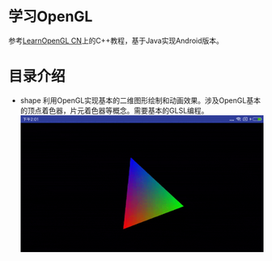 # 学习OpenGL
参考[LearnOpenGL CN](https://learnopengl-cn.github.io/)上的C++教程，基于Java实现Android版本。

# 目录介绍
- shape
利用OpenGL实现基本的二维图形绘制和动画效果。涉及OpenGL基本的顶点着色器，片元着色器等概念。需要基本的GLSL编程。
![colorful-triangle](docs/colorful_triangle.gif)
